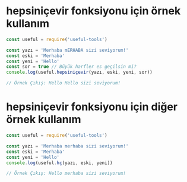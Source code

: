 # hepsiniçevir fonksiyonu için örnek kullanım

```js
const useful = require('useful-tools')

const yazı = 'Merhaba mERHABA sizi seviyorum!'
const eski = 'Merhaba'
const yeni = 'Hello'
const sor = true // Büyük harfler es geçilsin mi?
console.log(useful.hepsiniçevir(yazı, eski, yeni, sor))

// Örnek Çıkış: Hello Hello sizi seviyorum!
```

# hepsiniçevir fonksiyonu için diğer örnek kullanım

```js
const useful = require('useful-tools')

const yazı = 'Merhaba merhaba sizi seviyorum!'
const eski = 'Merhaba'
const yeni = 'Hello'
console.log(useful.hç(yazı, eski, yeni))

// Örnek Çıkış: Hello merhaba sizi seviyorum!
```
